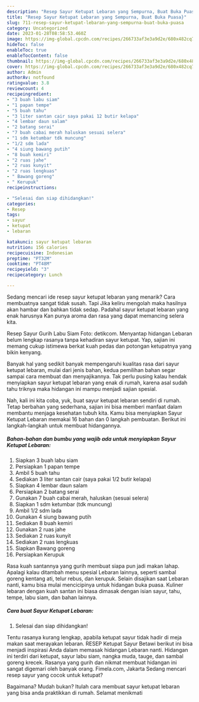 ```yaml
---
description: "Resep Sayur Ketupat Lebaran yang Sempurna, Buat Buka Puasa}"
title: "Resep Sayur Ketupat Lebaran yang Sempurna, Buat Buka Puasa}"
slug: 711-resep-sayur-ketupat-lebaran-yang-sempurna-buat-buka-puasa
category: Uncategorized
date: 2023-01-28T08:58:53.460Z
image: https://img-global.cpcdn.com/recipes/266733af3e3a9d2e/680x482cq70/sayur-ketupat-lebaran-foto-resep-utama.jpg
hideToc: false
enableToc: true
enableTocContent: false
thumbnail: https://img-global.cpcdn.com/recipes/266733af3e3a9d2e/680x482cq70/sayur-ketupat-lebaran-foto-resep-utama.jpg
cover: https://img-global.cpcdn.com/recipes/266733af3e3a9d2e/680x482cq70/sayur-ketupat-lebaran-foto-resep-utama.jpg
author: Admin
authorAv: notfound
ratingvalue: 3.8
reviewcount: 4
recipeingredient:
- "3 buah labu siam"
- "1 papan tempe"
- "5 buah tahu"
- "3 liter santan cair saya pakai 12 butir kelapa"
- "4 lembar daun salam"
- "2 batang serai"
- "7 buah cabai merah haluskan sesuai selera"
- "1 sdm ketumbar tdk muncung"
- "1/2 sdm lada"
- "4 siung bawang putih"
- "8 buah kemiri"
- "2 ruas jahe"
- "2 ruas kunyit"
- "2 ruas lengkuas"
- " Bawang goreng"
- " Kerupuk"
recipeinstructions:

- "Selesai dan siap dihidangkan!"
categories:
- Resep
tags:
- sayur
- ketupat
- lebaran

katakunci: sayur ketupat lebaran 
nutrition: 156 calories
recipecuisine: Indonesian
preptime: "PT32M"
cooktime: "PT48M"
recipeyield: "3"
recipecategory: Lunch

---
```



Sedang mencari ide resep sayur ketupat lebaran yang menarik? Cara membuatnya sangat tidak susah. Tapi Jika keliru mengolah maka hasilnya akan hambar dan bahkan tidak sedap. Padahal sayur ketupat lebaran yang enak harusnya Kan punya aroma dan rasa yang dapat memancing selera kita.


Resep Sayur Gurih Labu Siam Foto: detikcom. Menyantap hidangan Lebaran belum lengkap rasanya tanpa kehadiran sayur ketupat. Yap, sajian ini memang cukup istimewa berkat kuah pedas dan potongan ketupatnya yang bikin kenyang.

Banyak hal yang sedikit banyak mempengaruhi kualitas rasa dari sayur ketupat lebaran, mulai dari jenis bahan, kedua pemilihan bahan segar sampai cara membuat dan menyajikannya. Tak perlu pusing kalau hendak menyiapkan sayur ketupat lebaran yang enak di rumah, karena asal sudah tahu triknya maka hidangan ini mampu menjadi sajian spesial.


Nah, kali ini kita coba, yuk, buat sayur ketupat lebaran sendiri di rumah. Tetap berbahan yang sederhana, sajian ini bisa memberi manfaat dalam membantu menjaga kesehatan tubuh kita. Kamu bisa menyiapkan Sayur Ketupat Lebaran memakai 16 bahan dan 0 langkah pembuatan. Berikut ini langkah-langkah untuk membuat hidangannya.

<!--inarticleads1-->

##### Bahan-bahan dan bumbu yang wajib ada untuk menyiapkan Sayur Ketupat Lebaran:

1. Siapkan 3 buah labu siam
1. Persiapkan 1 papan tempe
1. Ambil 5 buah tahu
1. Sediakan 3 liter santan cair (saya pakai 1/2 butir kelapa)
1. Siapkan 4 lembar daun salam
1. Persiapkan 2 batang serai
1. Gunakan 7 buah cabai merah, haluskan (sesuai selera)
1. Siapkan 1 sdm ketumbar (tdk muncung)
1. Ambil 1/2 sdm lada
1. Gunakan 4 siung bawang putih
1. Sediakan 8 buah kemiri
1. Gunakan 2 ruas jahe
1. Sediakan 2 ruas kunyit
1. Sediakan 2 ruas lengkuas
1. Siapkan  Bawang goreng
1. Persiapkan  Kerupuk


Rasa kuah santannya yang gurih membuat siapa pun jadi makan lahap. Apalagi kalau ditambah menu spesial Lebaran lainnya, seperti sambal goreng kentang ati, telur rebus, dan kerupuk. Selain disajikan saat Lebaran nanti, kamu bisa mulai mencicipinya untuk hidangan buka puasa. Kuliner lebaran dengan kuah santan ini biasa dimasak dengan isian sayur, tahu, tempe, labu siam, dan bahan lainnya. 

<!--inarticleads2-->

##### Cara buat Sayur Ketupat Lebaran:


1. Selesai dan siap dihidangkan!

Tentu rasanya kurang lengkap, apabila ketupat sayur tidak hadir di meja makan saat merayakan lebaran. RESEP Ketupat Sayur Betawi berikut ini bisa menjadi inspirasi Anda dalam memasak hidangan Lebaran nanti. Hidangan ini terdiri dari ketupat, sayur labu siam, nangka muda, tauge, dan sambal goreng krecek. Rasanya yang gurih dan nikmat membuat hidangan ini sangat digemari oleh banyak orang. Fimela.com, Jakarta Sedang mencari resep sayur yang cocok untuk ketupat? 

Bagaimana? Mudah bukan? Itulah cara membuat sayur ketupat lebaran yang bisa anda praktikkan di rumah. Selamat menikmati
